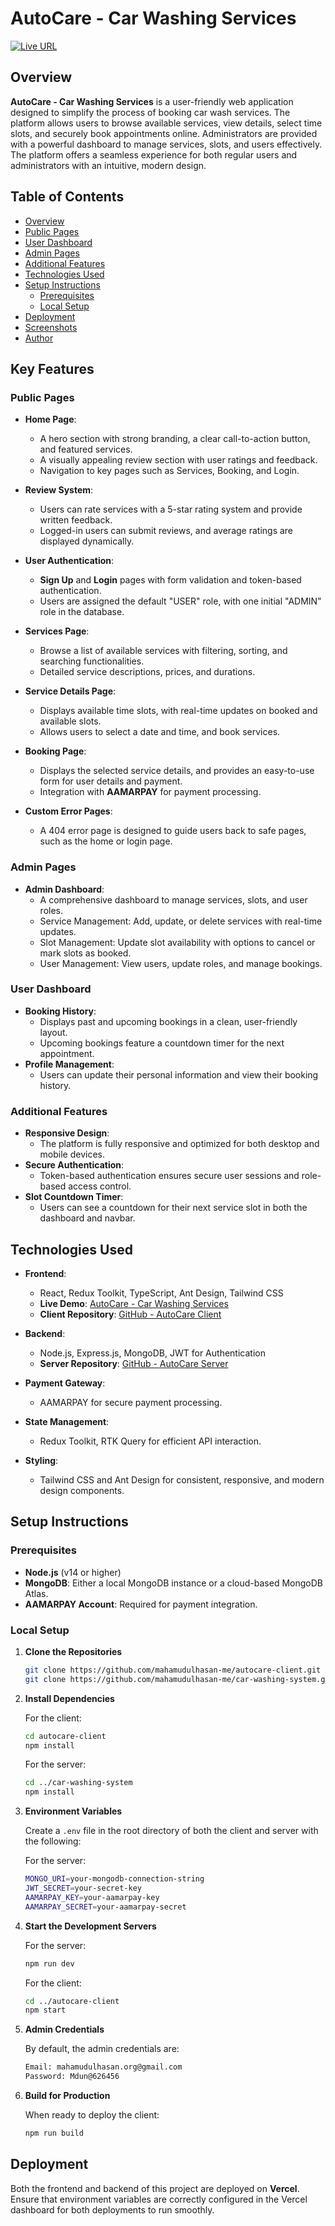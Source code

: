 # AutoCare - Car Washing Services

[![Live URL](https://img.shields.io/badge/Live%20URL-Visit-green)](https://autocare-client.vercel.app/)

## Overview

**AutoCare - Car Washing Services** is a user-friendly web application designed to simplify the process of booking car wash services. The platform allows users to browse available services, view details, select time slots, and securely book appointments online. Administrators are provided with a powerful dashboard to manage services, slots, and users effectively. The platform offers a seamless experience for both regular users and administrators with an intuitive, modern design.

## Table of Contents

- [Overview](#overview)
- [Public Pages](#public-pages)
- [User Dashboard](#user-dashboard)
- [Admin Pages](#admin-pages)
- [Additional Features](#additional-features)
- [Technologies Used](#technologies-used)
- [Setup Instructions](#setup-instructions)
  - [Prerequisites](#prerequisites)
  - [Local Setup](#local-setup)
- [Deployment](#deployment)
- [Screenshots](#screenshots)
- [Author](#author)

## Key Features

### Public Pages

- **Home Page**:
  - A hero section with strong branding, a clear call-to-action button, and featured services.
  - A visually appealing review section with user ratings and feedback.
  - Navigation to key pages such as Services, Booking, and Login.
- **Review System**:

  - Users can rate services with a 5-star rating system and provide written feedback.
  - Logged-in users can submit reviews, and average ratings are displayed dynamically.

- **User Authentication**:
  - **Sign Up** and **Login** pages with form validation and token-based authentication.
  - Users are assigned the default "USER" role, with one initial "ADMIN" role in the database.
- **Services Page**:

  - Browse a list of available services with filtering, sorting, and searching functionalities.
  - Detailed service descriptions, prices, and durations.

- **Service Details Page**:

  - Displays available time slots, with real-time updates on booked and available slots.
  - Allows users to select a date and time, and book services.

- **Booking Page**:

  - Displays the selected service details, and provides an easy-to-use form for user details and payment.
  - Integration with **AAMARPAY** for payment processing.

- **Custom Error Pages**:
  - A 404 error page is designed to guide users back to safe pages, such as the home or login page.

### Admin Pages

- **Admin Dashboard**:
  - A comprehensive dashboard to manage services, slots, and user roles.
  - Service Management: Add, update, or delete services with real-time updates.
  - Slot Management: Update slot availability with options to cancel or mark slots as booked.
  - User Management: View users, update roles, and manage bookings.

### User Dashboard

- **Booking History**:
  - Displays past and upcoming bookings in a clean, user-friendly layout.
  - Upcoming bookings feature a countdown timer for the next appointment.
- **Profile Management**:
  - Users can update their personal information and view their booking history.

### Additional Features

- **Responsive Design**:
  - The platform is fully responsive and optimized for both desktop and mobile devices.
- **Secure Authentication**:
  - Token-based authentication ensures secure user sessions and role-based access control.
- **Slot Countdown Timer**:
  - Users can see a countdown for their next service slot in both the dashboard and navbar.

## Technologies Used

- **Frontend**:

  - React, Redux Toolkit, TypeScript, Ant Design, Tailwind CSS
  - **Live Demo**: [AutoCare - Car Washing Services](https://autocare-client.vercel.app/)
  - **Client Repository**: [GitHub - AutoCare Client](https://github.com/mahamudulhasan-me/autocare-client.git)

- **Backend**:

  - Node.js, Express.js, MongoDB, JWT for Authentication
  - **Server Repository**: [GitHub - AutoCare Server](https://github.com/mahamudulhasan-me/car-washing-system.git)

- **Payment Gateway**:

  - AAMARPAY for secure payment processing.

- **State Management**:

  - Redux Toolkit, RTK Query for efficient API interaction.

- **Styling**:
  - Tailwind CSS and Ant Design for consistent, responsive, and modern design components.

## Setup Instructions

### Prerequisites

- **Node.js** (v14 or higher)
- **MongoDB**: Either a local MongoDB instance or a cloud-based MongoDB Atlas.
- **AAMARPAY Account**: Required for payment integration.

### Local Setup

1. **Clone the Repositories**

   ```bash
   git clone https://github.com/mahamudulhasan-me/autocare-client.git
   git clone https://github.com/mahamudulhasan-me/car-washing-system.git
   ```

2. **Install Dependencies**

   For the client:

   ```bash
   cd autocare-client
   npm install
   ```

   For the server:

   ```bash
   cd ../car-washing-system
   npm install
   ```

3. **Environment Variables**

   Create a `.env` file in the root directory of both the client and server with the following:

   For the server:

   ```bash
   MONGO_URI=your-mongodb-connection-string
   JWT_SECRET=your-secret-key
   AAMARPAY_KEY=your-aamarpay-key
   AAMARPAY_SECRET=your-aamarpay-secret
   ```

4. **Start the Development Servers**

   For the server:

   ```bash
   npm run dev
   ```

   For the client:

   ```bash
   cd ../autocare-client
   npm start
   ```

5. **Admin Credentials**

   By default, the admin credentials are:

   ```bash
   Email: mahamudulhasan.org@gmail.com
   Password: Mdun@626456
   ```

6. **Build for Production**

   When ready to deploy the client:

   ```bash
   npm run build
   ```

## Deployment

Both the frontend and backend of this project are deployed on **Vercel**. Ensure that environment variables are correctly configured in the Vercel dashboard for both deployments to run smoothly.



